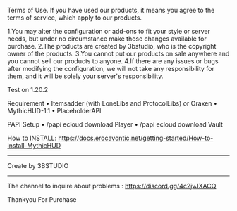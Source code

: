 Terms of Use.
If you have used our products, it means you agree to the terms of service, which apply to our products.

1.You may alter the configuration or add-ons to fit your style or server needs, but under no circumstance make those changes available for purchase.
2.The products are created by 3bstudio, who is the copyright owner of the products.
3.You cannot put our products on sale anywhere and you cannot sell our products to anyone.
4.If there are any issues or bugs after modifying the configuration, we will not take any responsibility for them, and it will be solely your server's responsibility.

Test on 1.20.2

Requirement
  • Itemsadder (with LoneLibs and ProtocolLibs) or Oraxen
  • MythicHUD-1.1
  • PlaceholderAPI


PAPI Setup
  • /papi ecloud download Player
  • /papi ecloud download Vault

How to INSTALL: https://docs.erocavontic.net/getting-started/How-to-install-MythicHUD

--------------------------

Create by 3BSTUDIO

--------------------------

The channel to inquire about problems : https://discord.gg/4c2jvJXACQ

Thankyou For Purchase
